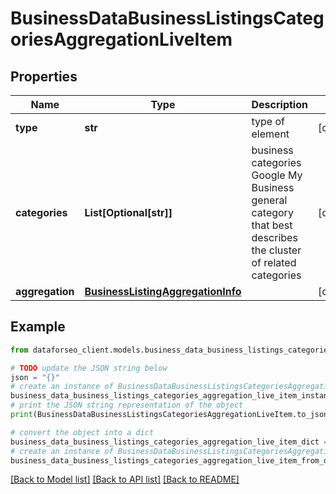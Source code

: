 # BusinessDataBusinessListingsCategoriesAggregationLiveItem


## Properties

Name | Type | Description | Notes
------------ | ------------- | ------------- | -------------
**type** | **str** | type of element | [optional] 
**categories** | **List[Optional[str]]** | business categories Google My Business general category that best describes the cluster of related categories | [optional] 
**aggregation** | [**BusinessListingAggregationInfo**](BusinessListingAggregationInfo.md) |  | [optional] 

## Example

```python
from dataforseo_client.models.business_data_business_listings_categories_aggregation_live_item import BusinessDataBusinessListingsCategoriesAggregationLiveItem

# TODO update the JSON string below
json = "{}"
# create an instance of BusinessDataBusinessListingsCategoriesAggregationLiveItem from a JSON string
business_data_business_listings_categories_aggregation_live_item_instance = BusinessDataBusinessListingsCategoriesAggregationLiveItem.from_json(json)
# print the JSON string representation of the object
print(BusinessDataBusinessListingsCategoriesAggregationLiveItem.to_json())

# convert the object into a dict
business_data_business_listings_categories_aggregation_live_item_dict = business_data_business_listings_categories_aggregation_live_item_instance.to_dict()
# create an instance of BusinessDataBusinessListingsCategoriesAggregationLiveItem from a dict
business_data_business_listings_categories_aggregation_live_item_from_dict = BusinessDataBusinessListingsCategoriesAggregationLiveItem.from_dict(business_data_business_listings_categories_aggregation_live_item_dict)
```
[[Back to Model list]](../README.md#documentation-for-models) [[Back to API list]](../README.md#documentation-for-api-endpoints) [[Back to README]](../README.md)


